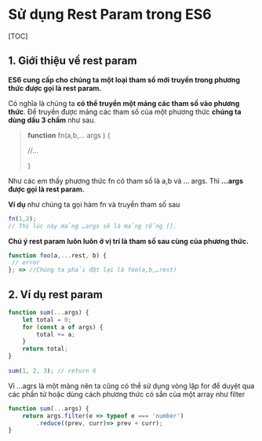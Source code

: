 # Sử dụng Rest Param trong ES6

[TOC]

## 1. Giới thiệu về rest param 

**ES6 cung cấp cho chúng ta một loại tham số mới truyền trong phương thức được gọi là rest param.**

Có nghĩa là chúng ta **có thể truyền một mảng các tham số vào phương thức**. Để truyền được mảng các tham số của một phương thức **chúng ta dùng dấu 3 chấm** như sau.

> **function** fn(a,b,... args ) {
>
>  //... 
>
> }

Như các em thấy phương thức fn có tham số là a,b và … args. Thì **…args được gọi là rest param.** 

**Ví dụ** như chúng ta gọi hàm fn và truyền tham số sau

```js
fn(1,2); 
// Thì lúc này mảng …args sẽ là mảng rỗng [].
```

**Chú ý rest param luôn luôn ở vị trí là tham số sau cùng của phương thức.**

```js
function foo(a,...rest, b) {
 // error
}; => //Chúng ta phải đặt lại là foo(a,b,…rest)
```



## 2. Ví dụ rest param

```js
function sum(...args) {
    let total = 0;
    for (const a of args) {
        total += a;
    }
    return total;
}
 
sum(1, 2, 3); // return 6
```

Vì …agrs là một mảng nên ta cũng có thể sử dụng vòng lặp for để duyệt qua các phần tử hoặc dùng cách phương thức có sẳn của một array như filter

```js
function sum(...args) {
    return args.filter(e => typeof e === 'number')
        .reduce((prev, curr)=> prev + curr);
} 
```